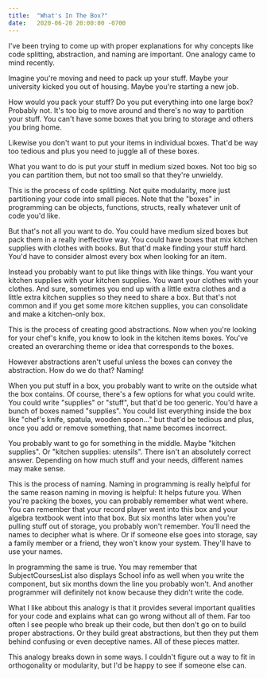 ```yaml
---
title:  "What's In The Box?"
date:   2020-06-20 20:00:00 -0700
---
```


I've been trying to come up with proper explanations for why concepts
like code splitting, abstraction, and naming are important. One
analogy came to mind recently.

Imagine you're moving and need to pack up your stuff. Maybe your
university kicked you out of housing. Maybe you're starting a new job.

How would you pack your stuff? Do you put everything into one large
box? Probably not. It's too big to move around and there's no way to
partition your stuff. You can't have some boxes that you bring to
storage and others you bring home.

Likewise you don't want to put your items in individual boxes. That'd
be way too tedious and plus you need to juggle all of these boxes.

What you want to do is put your stuff in medium sized boxes. Not too
big so you can partition them, but not too small so that they're
unwieldy.

This is the process of code splitting. Not quite modularity, more just
partitioning your code into small pieces. Note that the "boxes" in
programming can be objects, functions, structs, really whatever unit
of code you'd like.

But that's not all you want to do. You could have medium sized boxes
but pack them in a really ineffective way. You could have boxes that
mix kitchen supplies with clothes with books. But that'd make finding
your stuff hard. You'd have to consider almost every box when looking
for an item.

Instead you probably want to put like things with like things. You
want your kitchen supplies with your kitchen supplies. You want your
clothes with your clothes. And sure, sometimes you end up with a
little extra clothes and a little extra kitchen supplies so they need
to share a box. But that's not common and if you get some more kitchen
supplies, you can consolidate and make a kitchen-only box.

This is the process of creating good abstractions. Now when you're
looking for your chef's knife, you know to look in the kitchen items
boxes. You've created an overarching theme or idea that corresponds to
the boxes.

However abstractions aren't useful unless the boxes can convey the
abstraction. How do we do that? Naming!

When you put stuff in a box, you probably want to write on the outside
what the box contains. Of course, there's a few options for what you
could write. You could write "supplies" or "stuff", but that'd be too
generic. You'd have a bunch of boxes named "supplies". You could list
everything inside the box like "chef's knife, spatula, wooden
spoon..." but that'd be tedious and plus, once you add or remove
something, that name becomes incorrect.

You probably want to go for something in the middle. Maybe "kitchen
supplies". Or "kitchen supplies: utensils". There isn't an absolutely
correct answer. Depending on how much stuff and your needs, different
names may make sense.

This is the process of naming. Naming in programming is really helpful
for the same reason naming in moving is helpful: It helps future
you. When you're packing the boxes, you can probably remember what
went where. You can remember that your record player went into this
box and your algebra textbook went into that box. But six months later
when you're pulling stuff out of storage, you probably won't
remember. You'll need the names to decipher what is where. Or if
someone else goes into storage, say a family member or a friend, they
won't know your system. They'll have to use your names.

In programming the same is true. You may remember that
SubjectCoursesList also displays School info as well when you write
the component, but six months down the line you probably won't. And
another programmer will definitely not know because they didn't write
the code.

What I like abbout this analogy is that it provides several important
qualities for your code and explains what can go wrong without all of
them. Far too often I see people who break up their code, but then
don't go on to build proper abstractions. Or they build great
abstractions, but then they put them behind confusing or even
deceptive names. All of these pieces matter.

This analogy breaks down in some ways. I couldn't figure out a way to
fit in orthogonality or modularity, but I'd be happy to see if someone
else can.
